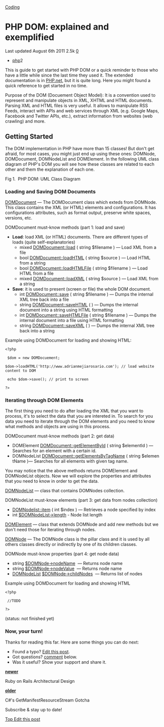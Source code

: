 <a href="/categories/coding/" class="category-link">Coding</a>

# PHP DOM: explained and exemplified

<span title="Last time this post was updated"> Last updated August 6th 2011 </span> <span class="m-x-2" title="Pageviews"> 2.5k </span> <span class="m-x-2" title="Click to go to the comments section"> [ <span class="disqus-comment-count" data-disqus-url="https://master--bgoonz-blog.netlify.app/php-dom-explained-and-exemplified/">0</span>](#disqus_thread) </span>

- <a href="/tags/php/" class="tag-list-link">php</a><span class="tag-list-count">2</span>

This is guide to get started with PHP DOM or a quick reminder to those who have a little while since the last time they used it. The extended documentation is in [PHP.net](http://www.php.net/manual/en/book.dom.php), but it is quite long. Here you might found a quick reference to get started in no time.

<span id="more"></span>

Purpose of the DOM (Docuement Object Model): It is a convention used to represent and manipulate objects in XML, XHTML and HTML documents. Parsing XML and HTML files is very useful. It allows to manipulate RSS Feeds, interact with APIs and web services through XML (e.g. Google Maps, Facebook and Twitter APIs, etc.), extract information from websites (web crawling) and more.

## Getting Started

The DOM implementation in PHP have more than 15 classes! But don't get afraid, for most cases, you might just end up using these ones: DOMNode, DOMDocument, DOMNodeList and DOMElement. In the following UML class diagram of PHP's DOM you will see how these classes are related to each other and them the explanation of each one.

Fig 1.  PHP DOM: UML Class Diagram



### Loading and Saving DOM Documents

[DOMDocument](http://www.php.net/manual/en/class.domdocument.php) — The DOMDocument class which exteds from DOMNode. This class contains the XML (or HTML) elements and configurations. It has configurations attributes, such as format output, preserve white spaces, versions, etc.

<span class="underline">DOMDocument must-know methods (part 1: load and save)</span>

- **Load**: load XML (or HTML) documents. There are different types of loads (quite self-explanatories)
  - mixed [DOMDocument::load](http://us.php.net/manual/en/domdocument.load.php) ( string $filename ) — Load XML from a file
  - bool [DOMDocument::loadHTML](http://us.php.net/manual/en/domdocument.loadhtml.php) ( string $source ) — Load HTML from a string
  - bool [DOMDocument::loadHTMLFile](http://us.php.net/manual/en/domdocument.loadhtmlfile.php) ( string $filename ) — Load HTML from a file
  - mixed [DOMDocument::loadXML](http://us.php.net/manual/en/domdocument.loadxml.php) ( string $source ) — Load XML from a string
- **Save**: it is used to present (screen or file) the whole DOM document.
  - int [DOMDocument::save](http://us.php.net/manual/en/domdocument.save.php) ( string $filename ) — Dumps the internal XML tree back into a file
  - string [DOMDocument::saveHTML](http://us.php.net/manual/en/domdocument.savehtml.php) ( ) — Dumps the internal document into a string using HTML formatting
  - int [DOMDocument::saveHTMLFile](http://us.php.net/manual/en/domdocument.savehtmlfile.php) ( string $filename ) — Dumps the internal document into a file using HTML formatting
  - string [DOMDocument::saveXML](http://us.php.net/manual/en/domdocument.savexml.php) ( ) — Dumps the internal XML tree back into a string

Example using DOMDocument for loading and showing HTML:

`<?php`

` $dom = new DOMDocuement;`

` $dom->loadHTML('http://www.adrianmejiarosario.com'); // load website content to DOM `

` echo $dom->save(); // print to screen`

`?>`



### Iterating through DOM Elements

The first thing you need to do after loading the XML that you want to process, it's to select the data that you are intereted in. To search for you data you need to iterate through the DOM elements and you need to know what methods and objects are using in this process.

<span class="underline">DOMDocument must-know methods (part 2: get data)</span>

- DOMElement [DOMDocument::getElementById](http://us.php.net/manual/en/domdocument.getelementbyid.php) ( string $elementId ) — Searches for an element with a certain id.
- DOMNodeList [DOMDocument::getElementsByTagName](http://us.php.net/manual/en/domdocument.getelementsbytagname.php) ( string $elementName )— Searches for all elements with given tag name.



You may notice that the above methods returns DOMElement and DOMNodeList objects. Now we will explore the properties and attributes that you need to know in order to get the data.



[DOMNodeList](http://www.php.net/manual/en/class.domnodelist.php) — class that contains DOMNodes collection.



<span class="underline"><span class="underline">DOMNodeList must-know elements (part 3: get data from nodes collection)</span></span>



- [DOMNodelist::item](http://us.php.net/manual/en/domnodelist.item.php) ( int $index ) — Retrieves a node specified by index
- int [$DOMNodeList-&gt;length](http://us.php.net/manual/en/class.domnodelist.php#domnodelist.props.length) - Node list length



[DOMElement](http://www.php.net/manual/en/class.domelement.php) — class that extends DOMNode and add new methods but we don't need those for iterating through nodes.

[DOMNode](http://www.php.net/manual/en/class.domnode.php) — The DOMNode class is the pillar class and it is used by all others classes directly or indirectly by one of its children classes.



<span class="underline"><span class="underline">DOMNode must-know properties (part 4: get node data)</span></span>

- string [$DOMNode-&gt;nodeName](http://us.php.net/manual/en/class.domnode.php#domnode.props.nodename)  — Returns node name
- string [$](http://us.php.net/manual/en/class.domnode.php#domnode.props.nodevalue)[DOMNode-&gt;nodeValue](http://us.php.net/manual/en/class.domnode.php#domnode.props.nodename)  — Returns node name
- [DOMNodeList](http://us.php.net/manual/en/class.domnodelist.php) [$](http://us.php.net/manual/en/class.domnode.php#domnode.props.childnodes)[DOMNode-&gt;childNodes](http://us.php.net/manual/en/class.domnode.php#domnode.props.nodename)  — Returns list of nodes



Example using DOMDocument for loading and showing HTML

`<?php`

` //TODO`

`?>`

(status: not finished yet)



### Now, your turn!

Thanks for reading this far. Here are some things you can do next:

- Found a typo? [Edit this post](https://github.com/amejiarosario/amejiarosario.github.io/edit/source/source/_posts/2011-08-06-php-dom-explained-and-exemplified.md).
- Got questions? [comment](#comments-section) below.
- Was it useful? Show your support and share it.

<a href="/ruby-on-rails-architectural-design/" class="article-nav-newer"><strong><em></em> newer</strong></a>

Ruby on Rails Architectural Design

<a href="/cs-getmanifestresourcestream-gotcha/" class="article-nav-older"><strong>older <em></em></strong></a>

C\#'s GetManifestResourceStream Gotcha

Subscribe & stay up to date!



[<span id="back-to-top" title="Go back to the top of this page"> Top </span>](#) <a href="#" class="p-x-3" title="Improve this post"><em></em> Edit this post</a>
